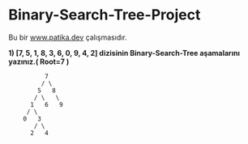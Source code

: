 # Binary-Search-Tree-Project
Bu bir www.patika.dev çalışmasıdır.

**1) [7, 5, 1, 8, 3, 6, 0, 9, 4, 2]  dizisinin Binary-Search-Tree aşamalarını yazınız.( Root=7 )**
            
          
              7
             / \
            5   8
           / \   \  
          1   6   9
         / \   
        0   3 
           / \
          2   4  
